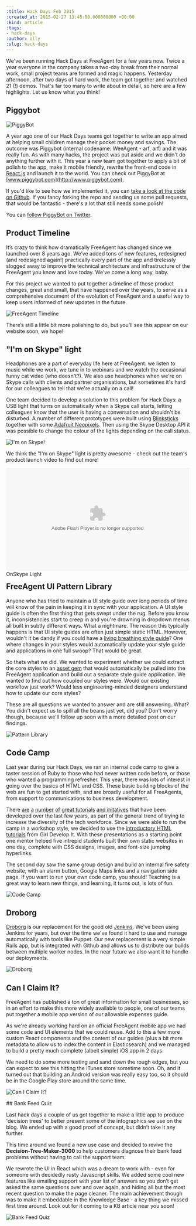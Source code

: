 ```yaml
---
:title: Hack Days Feb 2015
:created_at: 2015-02-27 13:48:00.000000000 +00:00
:kind: article
:tags:
- hack-days
:author: olly
:slug: hack-days
---
```


We've been running Hack Days at FreeAgent for a few years now. Twice a year everyone in the company takes a two-day break from their normal work, small project teams are formed and magic happens. Yesterday afternoon, after two days of hard work, the team got together and watched 21 (!) demos. That's far too many to write about in detail, so here are a few highlights. Let us know what you think!

## Piggybot

![PiggyBot](/assets/images/2015/01-hack-days/piggybot.png)

A year ago one of our Hack Days teams got together to write an app aimed at helping small children manage their pocket money and savings. The outcome was Piggybot (internal codename: WeeAgent - arf, arf) and it was really fun. As with many hacks, the project was put aside and we didn't do anything further with it. This year a new team got together to apply a bit of polish to the app, make it mobile friendly, rewrite the front-end code in [React.js](http://facebook.github.io/react/) and launch it to the world. You can check out PiggyBot at [www.piggybot.com](http://www.piggybot.com).

If you'd like to see how we implemented it, you can [take a look at the code on Github](https://github.com/fac/piggybot). If you fancy forking the repo and sending us some pull requests, that would be fantastic - there's a lot that still needs some polish! 

You can [follow PiggyBot on Twitter](https://twitter.com/mypiggybot).


## Product Timeline

It’s crazy to think how dramatically FreeAgent has changed since we launched over 8 years ago. We’ve added tons of new features, redesigned (and redesigned again!) practically every part of the app and tirelessly slogged away to improve the technical architecture and infrastructure of the FreeAgent you know and love today. We’ve come a long way, baby.

For this project we wanted to put together a timeline of those product changes, great and small, that have happened over the years, to serve as a comprehensive document of the evolution of FreeAgent and a useful way to keep users informed of new updates in the future.

![FreeAgent Timeline](/assets/images/2015/01-hack-days/timeline.png)

There’s still a little bit more polishing to do, but you’ll see this appear on our website soon, we hope!

## "I'm on Skype" light

Headphones are a part of everyday life here at FreeAgent: we listen to music while we work, we tune in to webinars and we watch the occasional funny cat video (who doesn't?). We also use headphones when we're on Skype calls with clients and partner organisations, but sometimes it's hard for our colleagues to tell that we're actually on a call!

One team decided to develop a solution to this problem for Hack Days: a USB light that turns on automatically when a Skype call starts, letting colleagues know that the user is having a conversation and shouldn't be disturbed. A number of different prototypes were built using [Blinksticks](http://www.blinkstick.com/) together with some [Adafruit Neopixels](https://www.adafruit.com/category/168). Then using the Skype Desktop API it was possible to change the colour of the lights depending on the call status.

![I'm on Skype!](/assets/images/2015/01-hack-days/on-skype.jpg)

We think the "I'm on Skype" light is pretty awesome - check out the team's product launch video to find out more!

<div id="wistia_of398jo3xj" class="wistia_embed" style="width:500px;height:281px;margin-bottom:30px;"><div itemprop="video" itemscope itemtype="http://schema.org/VideoObject"><meta itemprop="name" content="OnSkype Light" /><meta itemprop="duration" content="PT57S" /><meta itemprop="thumbnailUrl" content="https://embed-ssl.wistia.com/deliveries/e61f26b31a7b370612f5d7a6fdb73e265ad9157e.bin" /><meta itemprop="contentURL" content="https://embed-ssl.wistia.com/deliveries/a4e66e5359896be3c53ae93745be8352a08079eb.bin" /><meta itemprop="embedURL" content="https://embed-ssl.wistia.com/flash/embed_player_v2.0.swf?2013-10-04&autoPlay=false&banner=false&controlsVisibleOnLoad=true&customColor=7b796a&endVideoBehavior=default&fullscreenDisabled=true&hdUrl%5B2pass%5D=true&hdUrl%5Bext%5D=flv&hdUrl%5Bheight%5D=720&hdUrl%5Bsize%5D=19040093&hdUrl%5Btype%5D=hdflv&hdUrl%5Burl%5D=https%3A%2F%2Fembed-ssl.wistia.com%2Fdeliveries%2F448ffe3b2e291346fbeda631f8bf24f9aa53dcc4.bin&hdUrl%5Bwidth%5D=1280&mediaDuration=57.628&playButtonVisible=true&showPlayButton=true&showPlaybar=true&showVolume=true&stillUrl=https%3A%2F%2Fembed-ssl.wistia.com%2Fdeliveries%2Fe61f26b31a7b370612f5d7a6fdb73e265ad9157e.bin%3Fimage_crop_resized%3D500x281&unbufferedSeek=false&videoUrl=https%3A%2F%2Fembed-ssl.wistia.com%2Fdeliveries%2Fa4e66e5359896be3c53ae93745be8352a08079eb.bin" /><meta itemprop="uploadDate" content="2015-02-26T15:31:28Z" /><object id="wistia_of398jo3xj_seo" classid="clsid:D27CDB6E-AE6D-11cf-96B8-444553540000" style="display:block;height:281px;position:relative;width:500px;"><param name="movie" value="https://embed-ssl.wistia.com/flash/embed_player_v2.0.swf?2013-10-04"></param><param name="allowfullscreen" value="true"></param><param name="bgcolor" value="#000000"></param><param name="wmode" value="opaque"></param><param name="flashvars" value="autoPlay=false&banner=false&controlsVisibleOnLoad=true&customColor=7b796a&endVideoBehavior=default&fullscreenDisabled=true&hdUrl%5B2pass%5D=true&hdUrl%5Bext%5D=flv&hdUrl%5Bheight%5D=720&hdUrl%5Bsize%5D=19040093&hdUrl%5Btype%5D=hdflv&hdUrl%5Burl%5D=https%3A%2F%2Fembed-ssl.wistia.com%2Fdeliveries%2F448ffe3b2e291346fbeda631f8bf24f9aa53dcc4.bin&hdUrl%5Bwidth%5D=1280&mediaDuration=57.628&playButtonVisible=true&showPlayButton=true&showPlaybar=true&showVolume=true&stillUrl=https%3A%2F%2Fembed-ssl.wistia.com%2Fdeliveries%2Fe61f26b31a7b370612f5d7a6fdb73e265ad9157e.bin%3Fimage_crop_resized%3D500x281&unbufferedSeek=false&videoUrl=https%3A%2F%2Fembed-ssl.wistia.com%2Fdeliveries%2Fa4e66e5359896be3c53ae93745be8352a08079eb.bin"></param><embed src="https://embed-ssl.wistia.com/flash/embed_player_v2.0.swf?2013-10-04" allowfullscreen="true" bgcolor=#000000 flashvars="autoPlay=false&banner=false&controlsVisibleOnLoad=true&customColor=7b796a&endVideoBehavior=default&fullscreenDisabled=true&hdUrl%5B2pass%5D=true&hdUrl%5Bext%5D=flv&hdUrl%5Bheight%5D=720&hdUrl%5Bsize%5D=19040093&hdUrl%5Btype%5D=hdflv&hdUrl%5Burl%5D=https%3A%2F%2Fembed-ssl.wistia.com%2Fdeliveries%2F448ffe3b2e291346fbeda631f8bf24f9aa53dcc4.bin&hdUrl%5Bwidth%5D=1280&mediaDuration=57.628&playButtonVisible=true&showPlayButton=true&showPlaybar=true&showVolume=true&stillUrl=https%3A%2F%2Fembed-ssl.wistia.com%2Fdeliveries%2Fe61f26b31a7b370612f5d7a6fdb73e265ad9157e.bin%3Fimage_crop_resized%3D500x281&unbufferedSeek=false&videoUrl=https%3A%2F%2Fembed-ssl.wistia.com%2Fdeliveries%2Fa4e66e5359896be3c53ae93745be8352a08079eb.bin" name="wistia_of398jo3xj_html" style="display:block;height:100%;position:relative;width:100%;" type="application/x-shockwave-flash" wmode="opaque"></embed></object><noscript itemprop="description">OnSkype Light</noscript></div></div>
<script charset="ISO-8859-1" src="//fast.wistia.com/assets/external/E-v1.js"></script>
<script>
wistiaEmbed = Wistia.embed("of398jo3xj", {
  videoFoam: true
});
</script>
<script charset="ISO-8859-1" src="//fast.wistia.com/embed/medias/of398jo3xj/metadata.js"></script>

## FreeAgent UI Pattern Library

Anyone who has tried to maintain a UI style guide over long periods of time will know of the pain in keeping it in sync with your application. A UI style guide is often the first thing that gets swept under the rug. Before you know it, inconsistencies start to creep in and you're drowning in dropdown menus all built in subtly different ways. What a nightmare. The reason this typically happens is that UI style guides are often just simple static HTML. However, wouldn't it be dandy if you could have a [living breathing style guide](http://ianfeather.co.uk/a-maintainable-style-guide/)? One where changes in your styles would automatically update your style guide and applications in one full swoop? That would be great.

So thats what we did. We wanted to experiment whether we could extract the core styles to an [asset gem](http://zurb.com/article/814/yetify-your-rails-new-foundation-gem-and-) that would automatically be pulled into the FreeAgent application and build out a separate style guide application. We wanted to find out how coupled our styles were. Would our existing workflow just work? Would less engineering-minded designers understand how to update our core styles?

These are all questions we wanted to answer and are still answering. What? You didn't expect us to spill all the beans just yet, did you? Don't worry though, because we'll follow up soon with a more detailed post on our findings.

![Pattern Library](/assets/images/2015/01-hack-days/pattern-library.gif)

## Code Camp

Last year during our Hack Days, we ran an internal code camp to give a taster session of Ruby to those who had never written code before, or those who wanted a programming refresher. This year, there was lots of interest in going over the basics of HTML and CSS. These basic building blocks of the web are fun to get started with, and are broadly useful for all FreeAgents, from support to communications to business development.

There [are](http://railsgirls.com/materials) [a](http://docs.railsbridge.org/docs/) [number](https://www.girldevelopit.com/materials) [of](http://www.codecademy.com) [great tutorials](https://www.khanacademy.org/hourofcode) [and initatives](http://hourofcode.com/us/resources) that have been developed over the last few years, as part of the general trend of trying to increase the diversity of the tech workforce. Since we were able to run the camp in a workshop style, we decided to use the [introductory HTML tutorials](https://www.girldevelopit.com/materials/html-intro) from Girl Develop It. With these presentations as a starting point one mentor helped five intrepid students built their own static websites in one day, complete with CSS designs, images, and font-size jumping hyperlinks.

The second day saw the same group design and build an internal fire safety website, with an alarm button, Google Maps links and a navigation side page. If you want to run your own code camp, you should! Teaching is a great way to learn new things, and learning, it turns out, is lots of fun.

![Code Camp](/assets/images/2015/01-hack-days/code-camp.png)


## Droborg

[Droborg](https://github.com/afcapel/droborg) is our replacement for the good old [Jenkins](http://jenkins-ci.org). We've been using Jenkins for years, but over the time we've found it hard to use and manage automatically with tools like Puppet. Our new replacement is a very simple Rails app, but is integrated with Github and allows us to distribute our builds between multiple worker nodes. In the near future we also want it to handle our deployments.

![Droborg](/assets/images/2015/01-hack-days/droborg.png)


## Can I Claim It?

FreeAgent has published a ton of great information for small businesses, so in an effort to make this more widely available to people, one of our teams put together a mobile app version of our allowable expenses guide.

As we're already working hard on an official FreeAgent mobile app we had some code and UI elements that we could reuse. Add to this a few more custom React components and the content of our guides (plus a bit more metadata to allow us to index the content in Elasticsearch) and we managed to build a pretty much complete (albeit simple) iOS app in 2 days.

We need to do some more testing and sand down the rough edges, but you can expect to see this hitting the iTunes store sometime soon. Oh, and it turned out that building an Android version was really easy too, so it should be in the Google Play store around the same time.

![Can I Claim It?](/assets/images/2015/01-hack-days/can-i-claim-it.png)


## Bank Feed Quiz

Last hack days a couple of us got together to make a little app to produce 'decision trees' to better present some of the infographics we use on the blog. We ended up with a good proof of concept, but didn’t take it any further.

This time around we found a new use case and decided to revive the **Decision-Tree-Maker-3000** to help customers diagnose their bank feed problems without having to call the support team.

We rewrote the UI in React which was a dream to work with - even for someone with decidedly rusty Javascript skills. We added some cool new features like emailing support with your list of answers so you don’t get asked the same questions over and over again, and hiding all but the most recent question to make the page cleaner. The main achievement though was to make it embeddable in the Knowledge Base - a key thing we missed first time around. Look out for it coming to a KB article near you soon!

![Bank Feed Quiz](/assets/images/2015/01-hack-days/bank-feed-quiz.png)
